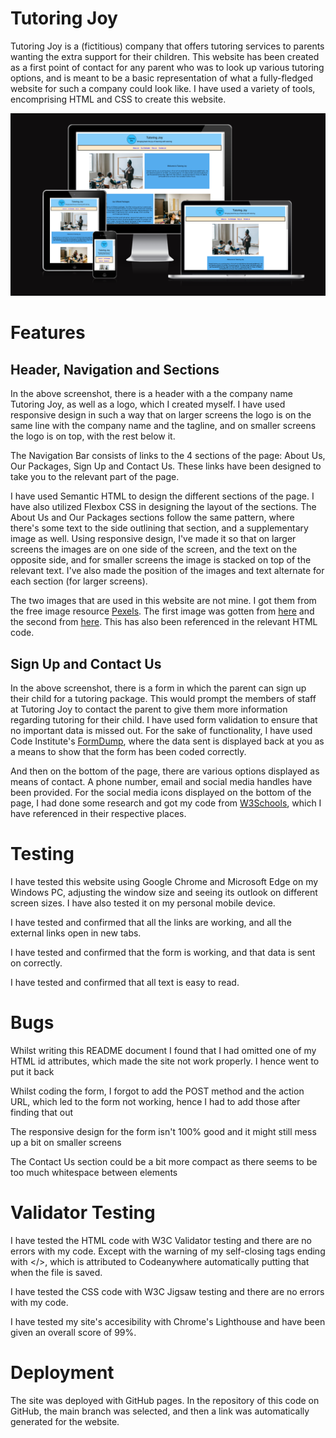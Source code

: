 # Tutoring Joy

Tutoring Joy is a (fictitious) company that offers tutoring services to parents wanting the extra support for their children. This website has been created as a first point of contact for any parent who was to look up various tutoring options, and is meant to be a basic representation of what a fully-fledged website for such a company could look like. I have used a variety of tools, encomprising HTML and CSS to create this website.

![Tutoring Joy on Different Screens](https://github.com/immanueligwe151/tutoring-joy/blob/main/assets/images/screenshots-of-all.png)

# Features
[](https://github.com/immanueligwe151/tutoring-joy/blob/main/assets/images/screenshot-1.png)
## Header, Navigation and Sections
In the above screenshot, there is a header with a the company name Tutoring Joy, as well as a logo, which I created myself. I have used responsive design in such a way that on larger screens the logo is on the same line with the company name and the tagline, and on smaller screens the logo is on top, with the rest below it.

The Navigation Bar consists of links to the 4 sections of the page: About Us, Our Packages, Sign Up and Contact Us. These links have been designed to take you to the relevant part of the page.

I have used Semantic HTML to design the different sections of the page. I have also utilized Flexbox CSS in designing the layout of the sections. The About Us and Our Packages sections follow the same pattern, where there's some text to the side outlining that section, and a supplementary image as well. Using responsive design, I've made it so that on larger screens the images are on one side of the screen, and the text on the opposite side, and for smaller screens the image is stacked on top of the relevant text. I've also made the position of the images and text alternate for each section (for larger screens).

The two images that are used in this website are not mine. I got them from the free image resource [Pexels](www.pexels.com). The first image was gotten from [here](https://www.pexels.com/photo/black-teacher-explaining-presentation-to-diverse-elementary-pupils-5905440/) and the second from [here](https://www.pexels.com/photo/teacher-scolding-her-students-6936074/). This has also been referenced in the relevant HTML code.

[](https://github.com/immanueligwe151/tutoring-joy/blob/main/assets/images/screenshot-3.png)
## Sign Up and Contact Us
In the above screenshot, there is a form in which the parent can sign up their child for a tutoring package. This would prompt the members of staff at Tutoring Joy to contact the parent to give them more information regarding tutoring for their child. I have used form validation to ensure that no important data is missed out. For the sake of functionality, I have used Code Institute's [FormDump](https://formdump.codeinstitute.net/), where the data sent is displayed back at you as a means to show that the form has been coded correctly.

And then on the bottom of the page, there are various options displayed as means of contact. A phone number, email and social media handles have been provided. For the social media icons displayed on the bottom of the page, I had done some research and got my code from [W3Schools](https://www.w3schools.com/howto/howto_css_social_media_buttons.asp), which I have referenced in their respective places.

# Testing
I have tested this website using Google Chrome and Microsoft Edge on my Windows PC, adjusting the window size and seeing its outlook on different screen sizes. I have also tested it on my personal mobile device.

I have tested and confirmed that all the links are working, and all the external links open in new tabs.

I have tested and confirmed that the form is working, and that data is sent on correctly.

I have tested and confirmed that all text is easy to read.

# Bugs
Whilst writing this README document I found that I had omitted one of my HTML id attributes, which made the site not work properly. I hence went to put it back

Whilst coding the form, I forgot to add the POST method and the action URL, which led to the form not working, hence I had to add those after finding that out

The responsive design for the form isn't 100% good and it might still mess up a bit on smaller screens

The Contact Us section could be a bit more compact as there seems to be too much whitespace between elements


# Validator Testing
I have tested the HTML code with W3C Validator testing and there are no errors with my code. Except with the warning of my self-closing tags ending with </>, which is attributed to Codeanywhere automatically putting that when the file is saved.

I have tested the CSS code with W3C Jigsaw testing and there are no errors with my code.

I have tested my site's accesibility with Chrome's Lighthouse and have been given an overall score of 99%.
[](https://github.com/immanueligwe151/tutoring-joy/blob/main/assets/images/lighthouse-report.png)

# Deployment
The site was deployed with GitHub pages. In the repository of this code on GitHub, the main branch was selected, and then a link was automatically generated for the website.
